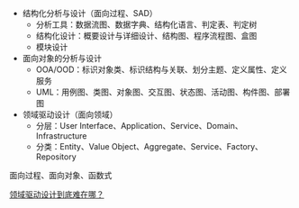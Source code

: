 * 结构化分析与设计（面向过程、SAD）
  - 分析工具：数据流图、数据字典、结构化语言、判定表、判定树
  - 结构化设计：概要设计与详细设计、结构图、程序流程图、盒图
  - 模块设计
* 面向对象的分析与设计
  - OOA/OOD：标识对象类、标识结构与关联、划分主题、定义属性、定义服务 
  - UML：用例图、类图、对象图、交互图、状态图、活动图、构件图、部署图
* 领域驱动设计（面向领域）
  - 分层：User Interface、Application、Service、Domain、Infrastructure
  - 分类：Entity、Value Object、Aggregate、Service、Factory、Repository

面向过程、面向对象、函数式

[领域驱动设计到底难在哪？](https://www.jianshu.com/p/ab80cb9f307c?from=groupmessage)